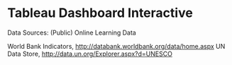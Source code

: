 # Tableau Dashboard Interactive

Data Sources: (Public) Online Learning Data

World Bank Indicators, http://databank.worldbank.org/data/home.aspx
UN Data Store, http://data.un.org/Explorer.aspx?d=UNESCO

